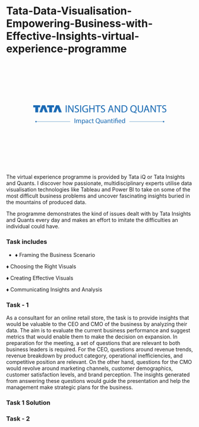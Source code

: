 # Tata-Data-Visualisation-Empowering-Business-with-Effective-Insights-virtual-experience-programme

![Logo](https://github.com/kavinilavanM/Tata-Data-Visualisation-Empowering-Business-with-Effective-Insights-virtual-experience-programme/blob/main/tiq_logo.jpg)

The virtual experience programme is provided by Tata iQ or Tata Insights and Quants. I discover how passionate, multidisciplinary experts utilise data visualisation technologies like Tableau and Power BI to take on some of the most difficult business problems and uncover fascinating insights buried in the mountains of produced data.

The programme demonstrates the kind of issues dealt with by Tata Insights and Quants every day and makes an effort to imitate the difficulties an individual could have.

### Task includes 
* ♦ Framing the Business Scenario

♦ Choosing the Right Visuals

♦ Creating Effective Visuals

♦ Communicating Insights and Analysis


### Task - 1
As a consultant for an online retail store, the task is to provide insights that would be valuable to the CEO and CMO of the business by analyzing their data. The aim is to evaluate the current business performance and suggest metrics that would enable them to make the decision on expansion. In preparation for the meeting, a set of questions that are relevant to both business leaders is required. For the CEO, questions around revenue trends, revenue breakdown by product category, operational inefficiencies, and competitive position are relevant. On the other hand, questions for the CMO would revolve around marketing channels, customer demographics, customer satisfaction levels, and brand perception. The insights generated from answering these questions would guide the presentation and help the management make strategic plans for the business.

### Task 1 Solution

### Task - 2 
